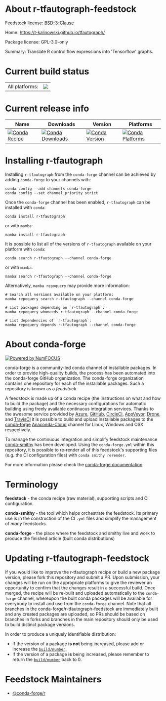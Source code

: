 About r-tfautograph-feedstock
=============================

Feedstock license: [BSD-3-Clause](https://github.com/conda-forge/r-tfautograph-feedstock/blob/main/LICENSE.txt)

Home: https://t-kalinowski.github.io/tfautograph/

Package license: GPL-3.0-only

Summary: Translate R control flow expressions into 'Tensorflow' graphs.

Current build status
====================


<table><tr><td>All platforms:</td>
    <td>
      <a href="https://dev.azure.com/conda-forge/feedstock-builds/_build/latest?definitionId=13679&branchName=main">
        <img src="https://dev.azure.com/conda-forge/feedstock-builds/_apis/build/status/r-tfautograph-feedstock?branchName=main">
      </a>
    </td>
  </tr>
</table>

Current release info
====================

| Name | Downloads | Version | Platforms |
| --- | --- | --- | --- |
| [![Conda Recipe](https://img.shields.io/badge/recipe-r--tfautograph-green.svg)](https://anaconda.org/conda-forge/r-tfautograph) | [![Conda Downloads](https://img.shields.io/conda/dn/conda-forge/r-tfautograph.svg)](https://anaconda.org/conda-forge/r-tfautograph) | [![Conda Version](https://img.shields.io/conda/vn/conda-forge/r-tfautograph.svg)](https://anaconda.org/conda-forge/r-tfautograph) | [![Conda Platforms](https://img.shields.io/conda/pn/conda-forge/r-tfautograph.svg)](https://anaconda.org/conda-forge/r-tfautograph) |

Installing r-tfautograph
========================

Installing `r-tfautograph` from the `conda-forge` channel can be achieved by adding `conda-forge` to your channels with:

```
conda config --add channels conda-forge
conda config --set channel_priority strict
```

Once the `conda-forge` channel has been enabled, `r-tfautograph` can be installed with `conda`:

```
conda install r-tfautograph
```

or with `mamba`:

```
mamba install r-tfautograph
```

It is possible to list all of the versions of `r-tfautograph` available on your platform with `conda`:

```
conda search r-tfautograph --channel conda-forge
```

or with `mamba`:

```
mamba search r-tfautograph --channel conda-forge
```

Alternatively, `mamba repoquery` may provide more information:

```
# Search all versions available on your platform:
mamba repoquery search r-tfautograph --channel conda-forge

# List packages depending on `r-tfautograph`:
mamba repoquery whoneeds r-tfautograph --channel conda-forge

# List dependencies of `r-tfautograph`:
mamba repoquery depends r-tfautograph --channel conda-forge
```


About conda-forge
=================

[![Powered by
NumFOCUS](https://img.shields.io/badge/powered%20by-NumFOCUS-orange.svg?style=flat&colorA=E1523D&colorB=007D8A)](https://numfocus.org)

conda-forge is a community-led conda channel of installable packages.
In order to provide high-quality builds, the process has been automated into the
conda-forge GitHub organization. The conda-forge organization contains one repository
for each of the installable packages. Such a repository is known as a *feedstock*.

A feedstock is made up of a conda recipe (the instructions on what and how to build
the package) and the necessary configurations for automatic building using freely
available continuous integration services. Thanks to the awesome service provided by
[Azure](https://azure.microsoft.com/en-us/services/devops/), [GitHub](https://github.com/),
[CircleCI](https://circleci.com/), [AppVeyor](https://www.appveyor.com/),
[Drone](https://cloud.drone.io/welcome), and [TravisCI](https://travis-ci.com/)
it is possible to build and upload installable packages to the
[conda-forge](https://anaconda.org/conda-forge) [Anaconda-Cloud](https://anaconda.org/)
channel for Linux, Windows and OSX respectively.

To manage the continuous integration and simplify feedstock maintenance
[conda-smithy](https://github.com/conda-forge/conda-smithy) has been developed.
Using the ``conda-forge.yml`` within this repository, it is possible to re-render all of
this feedstock's supporting files (e.g. the CI configuration files) with ``conda smithy rerender``.

For more information please check the [conda-forge documentation](https://conda-forge.org/docs/).

Terminology
===========

**feedstock** - the conda recipe (raw material), supporting scripts and CI configuration.

**conda-smithy** - the tool which helps orchestrate the feedstock.
                   Its primary use is in the construction of the CI ``.yml`` files
                   and simplify the management of *many* feedstocks.

**conda-forge** - the place where the feedstock and smithy live and work to
                  produce the finished article (built conda distributions)


Updating r-tfautograph-feedstock
================================

If you would like to improve the r-tfautograph recipe or build a new
package version, please fork this repository and submit a PR. Upon submission,
your changes will be run on the appropriate platforms to give the reviewer an
opportunity to confirm that the changes result in a successful build. Once
merged, the recipe will be re-built and uploaded automatically to the
`conda-forge` channel, whereupon the built conda packages will be available for
everybody to install and use from the `conda-forge` channel.
Note that all branches in the conda-forge/r-tfautograph-feedstock are
immediately built and any created packages are uploaded, so PRs should be based
on branches in forks and branches in the main repository should only be used to
build distinct package versions.

In order to produce a uniquely identifiable distribution:
 * If the version of a package **is not** being increased, please add or increase
   the [``build/number``](https://docs.conda.io/projects/conda-build/en/latest/resources/define-metadata.html#build-number-and-string).
 * If the version of a package **is** being increased, please remember to return
   the [``build/number``](https://docs.conda.io/projects/conda-build/en/latest/resources/define-metadata.html#build-number-and-string)
   back to 0.

Feedstock Maintainers
=====================

* [@conda-forge/r](https://github.com/conda-forge/r/)

